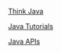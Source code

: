
[Think Java](https://greenteapress.com/wp/think-java/)

[Java Tutorials](https://docs.oracle.com/javase/tutorial/)

[Java APIs](https://docs.oracle.com/en/java/javase/21/docs/api/index.html)

